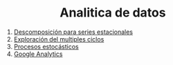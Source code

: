 
<!-- PROJECT LOGO -->
<h1 align="center">Analitica de datos</h1>



<ol>
  <li><a href="https://github.com/topassky/Analitica-de-datos/tree/master/1.%20Descomposici%C3%B3n%20de%20series%20estacionales">Descomposición para series estacionales </a></li>
  <li><a href="https://github.com/topassky/Analitica-de-datos/tree/master/2.%20Exploraci%C3%B3n%20de%20multiples%20ciclos%20periodograma">Exploración del multiples ciclos</a></li>
  <li><a href="https://github.com/topassky/Analitica-de-datos/tree/master/3.%20Procesos%20estocasticos">Procesos estocásticos</a></li>
  <li><a href="https://github.com/topassky/Analitica-de-datos/tree/master/Google%20Analytics">Google Analytics</a></li>
</ol>

